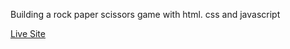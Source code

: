 Building a rock paper scissors game with html. css and javascript

[Live Site](https://awondip.github.io/Rock-paper-scissors-game/)